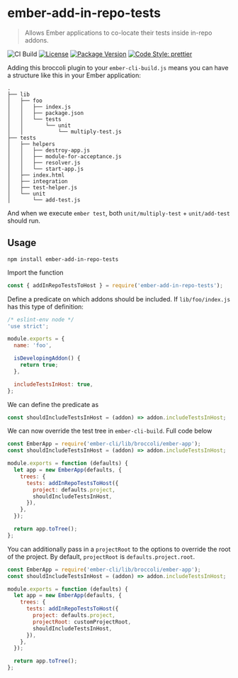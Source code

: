 # ember-add-in-repo-tests

> Allows Ember applications to co-locate their tests inside in-repo addons.

![CI Build](https://github.com/ember-add-in-repo-tests/ember-add-in-repo-tests/workflows/CI%20Build/badge.svg)
[![License](https://img.shields.io/github/license/ember-add-in-repo-tests/ember-add-in-repo-tests.svg)](https://github.com/ember-add-in-repo-tests/ember-add-in-repo-tests/blob/master/package.json)
[![Package Version](https://img.shields.io/npm/v/ember-add-in-repo-tests.svg?style=flat-square)](https://www.npmjs.com/package/ember-add-in-repo-tests)
[![Code Style: prettier](https://img.shields.io/badge/code_style-prettier-ff69b4.svg?style=flat-square)](#badge)

Adding this broccoli plugin to your `ember-cli-build.js` means you can have a structure like this in your Ember application:

```sh-session
.
├── lib
│   ├── foo
│   │   ├── index.js
│   │   ├── package.json
│   │   └── tests
│   │       └── unit
│   │           └── multiply-test.js
├── tests
│   ├── helpers
│   │   ├── destroy-app.js
│   │   ├── module-for-acceptance.js
│   │   ├── resolver.js
│   │   └── start-app.js
│   ├── index.html
│   ├── integration
│   ├── test-helper.js
│   └── unit
│       └── add-test.js
```

And when we execute `ember test`, both `unit/multiply-test` + `unit/add-test` should run.

## Usage

```sh-session
npm install ember-add-in-repo-tests
```

Import the function

```javascript
const { addInRepoTestsToHost } = require('ember-add-in-repo-tests');
```

Define a predicate on which addons should be included. If `lib/foo/index.js` has
this type of definition:

```javascript
/* eslint-env node */
'use strict';

module.exports = {
  name: 'foo',

  isDevelopingAddon() {
    return true;
  },

  includeTestsInHost: true,
};
```

We can define the predicate as

```javascript
const shouldIncludeTestsInHost = (addon) => addon.includeTestsInHost;
```

We can now override the test tree in `ember-cli-build`. Full code below

```javascript
const EmberApp = require('ember-cli/lib/broccoli/ember-app');
const shouldIncludeTestsInHost = (addon) => addon.includeTestsInHost;

module.exports = function (defaults) {
  let app = new EmberApp(defaults, {
    trees: {
      tests: addInRepoTestsToHost({
        project: defaults.project,
        shouldIncludeTestsInHost,
      }),
    },
  });

  return app.toTree();
};
```

You can additionally pass in a `projectRoot` to the options to override the root of the project. By default, `projectRoot` is `defaults.project.root`.

```javascript
const EmberApp = require('ember-cli/lib/broccoli/ember-app');
const shouldIncludeTestsInHost = (addon) => addon.includeTestsInHost;

module.exports = function (defaults) {
  let app = new EmberApp(defaults, {
    trees: {
      tests: addInRepoTestsToHost({
        project: defaults.project,
        projectRoot: customProjectRoot,
        shouldIncludeTestsInHost,
      }),
    },
  });

  return app.toTree();
};
```
